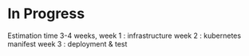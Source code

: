 # In Progress

Estimation time 3-4 weeks,
week 1 : infrastructure
week 2 : kubernetes manifest
week 3 : deployment & test
